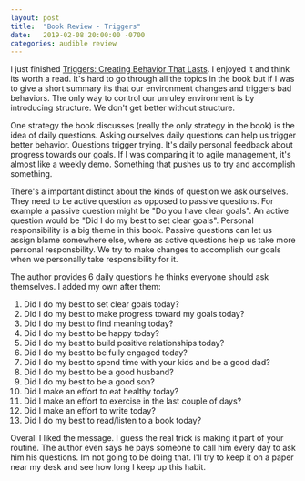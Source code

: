 ```yaml
---
layout: post
title:  "Book Review - Triggers"
date:   2019-02-08 20:00:00 -0700
categories: audible review
---
```

I just finished [Triggers: Creating Behavior That Lasts](https://www.amazon.ca/Triggers-Creating-Behavior-Lasts-Becoming-Person/dp/0804141231).
I enjoyed it and think its worth a read. It's hard to go through all the topics in the book but if I was to give a short summary
its that our environment changes and triggers bad behaviors. The only way to control our unruley environment
is by introducing structure.  We don't get better without structure.

One strategy the book discusses (really the only strategy in the book) is the idea of daily questions.
Asking ourselves daily questions can help us trigger better behavior. Questions trigger trying.
It's daily personal feedback about progress towards our goals. If I was comparing it to agile
management, it's almost like a weekly demo. Something that pushes us to try and accomplish something.

There's a important distinct about the kinds of question we ask ourselves. They need to be active question
as opposed to passive questions. For example a passive question might be "Do you have clear goals". An active
question would be "Did I do my best to set clear goals". Personal responsibility is a big theme in this book.
Passive questions can let us assign blame somewhere else, where as active questions help us take more personal responsbility.
We try to make changes to accomplish our goals when we personally take responsibility for it.

The author provides 6 daily questions he thinks everyone should ask themselves. I added my own after them:

1. Did I do my best to set clear goals today?
2. Did I do my best to make progress toward my goals today?
3. Did I do my best to find meaning today?
4. Did I do my best to be happy today?
5. Did I do my best to build positive relationships today?
6. Did I do my best to be fully engaged today?
7. Did I do my best to spend time with your kids and be a good dad?
8. Did I do my best to be a good husband?
9. Did I do my best to be a good son?
10. Did I make an effort to eat healthy today?
11. Did I make an effort to exercise in the last couple of days?
12. Did I make an effort to write today?
13. Did I do my best to read/listen to a book today?

Overall I liked the message. I guess the real trick is making it part of your routine. The author even says he pays someone to
call him every day to ask him his questions. Im not going to be doing that. I'll try to keep it on a paper near my desk and see
how long I keep up this habit.

